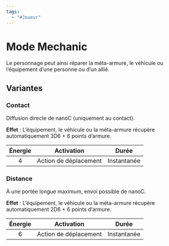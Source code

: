 ```yaml
---
tags:
  - "#Joueur"
---
```

# Mode Mechanic

Le personnage peut ainsi réparer la méta-armure, le véhicule ou l’équipement d’une personne ou d’un allié.
## Variantes 
### Contact

Diffusion directe de nanoC (uniquement au contact).

**Effet** : L’équipement, le véhicule ou la méta-armure récupère automatiquement 3D6 + 6 points d’armure.

| Énergie |      Activation       |    Durée    |
|:-------:|:---------------------:|:-----------:|
|    4    | Action de déplacement | Instantanée |
### Distance

À une portée longue maximum, envoi possible de nanoC.

**Effet** : L’équipement, le véhicule ou la méta-armure récupère automatiquement 2D6 + 6 points d’armure.

| Énergie |      Activation       |    Durée    |
| :-----: | :-------------------: | :---------: |
|    6    | Action de déplacement | Instantanée |
